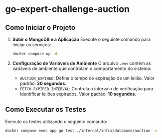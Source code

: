 # go-expert-challenge-auction

## Como Iniciar o Projeto

1. **Subir o MongoDB e a Aplicação**
   Execute o seguinte comando para iniciar os serviços:
   ```bash
   docker compose up -d
   ```

2. **Configuração de Variáveis de Ambiente**
   O arquivo `.env` contém as variáveis de ambiente que controlam o comportamento do sistema:
   
   - `AUCTION_EXPIRED`: Define o tempo de expiração de um leilão. Valor padrão: **20 segundos**.
   - `FETCH_EXPIRED_INTERVAL`: Controla o intervalo de verificação para identificar leilões expirados. Valor padrão: **10 segundos**.

## Como Executar os Testes

Execute os testes utilizando o seguinte comando:
```bash
docker compose exec app go test ./internal/infra/database/auction -v
```
